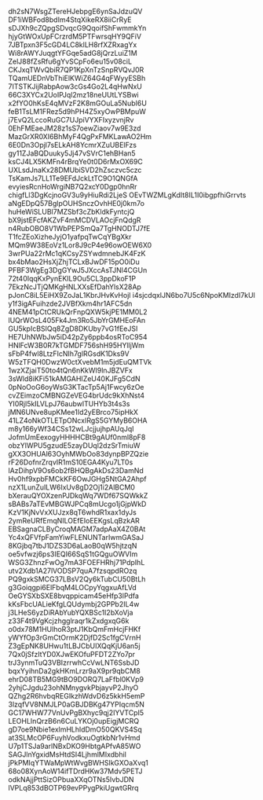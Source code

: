 dh2sN7WsgZTereHJebpgE6ynSaJdzuQV
DF1iWBFod8bdIm4StqXikeRX8iiCrRyE
sDJXh9cZQpgSDvqcG9QqoifShFwmmkYn
hjyGtWOxUpFCrzrdM5PTFwrsqHY9QFiV
7JBTpxn3F5cGD4LC8klLH8rfXZRxagYx
Wi8rAWYJuqgtYFGqe5adG8jQrzLuiZ1M
ZelJ88fZsRfu6gYvSCpFo6eu15v08ciL
CKJxqTWvQbiR7QP1KpXnTzSnpRVQvJ0R
TQamUEDnVbThiElKWiZ64G4qFWyyESBh
7ITSTKJijRabpAow3cGs4Go2L4qHwNxU
66C3XYCx2UoIPJql2mz18neUUtLYSBwi
x2fYO0hKsE4qMVzF2K8mGOuLa5NubI6U
feB1TsLM1FRez5d9hPH4Z5xyOwPBMpuW
j7EvQ2LccoRuGC7UJpiVYXFIxyzvnjRv
0EhFMEaeJM28z1sS7oewZiaov7w9E3zd
MazGrXR0XI6BhMyF4QgPxFMKLawAO2Hm
6E0Dn3Opjl7sELkAH8YcmrXZuUBElFzs
gy11ZJaBQDuuky5Jj47vSVrC1ehBHan5
ksCJ4LX5KMFn4rBrqYe0t0D6rMxOX69C
UXLsdJnaKx28DMUbiSVD2hZsczvc5czc
TsKamJs7LL1Te9EFdJckLtTC9O1QNGfA
evyiesRcnHoWrgiNB7Q2xcY0Dgp0hnRr
chigfLl3DgKcjnoGV3u9yHiuRdi2LjeS
OEvTWZMLgKdIt8IL1I0ibgpfhiGrrvts
aNgEDpQ57BglpOUHSnczOvhHE0j0km7o
huHeWiSLUBl7MZSbf3cZbKldkFyntcjQ
bX9jstEFcfAKZvF4mMCDVLAOcjFnQdgR
n4RubOBO8V1WbPEPSmQa7TgHNODTJ7fE
T1fcZEoXizheJyjO1yafpqTwCqYBgXkr
MQm9W38EoVz1Lor8J9cP4e96owOEW6X0
3wrPUa22rMc1qKCsyZSYwdmnebJK4FzK
bx4bMao2HsXjZhjTCLxBJwDF15pO0iDu
PFBF3WgEg3DgGYwJ5JXccAsTJNl4CGUn
72t40IqqKxPynEKIL9Ou5CL3ppDkoF1P
7EkzNcJTjQMKgHNLXXsEfDahYlsX28Ap
pJonC8iL5EiHX9ZoJaL1KbrJHvKvHojl
i4sjcdqxlJN6bo7U5c6NpoKMIzdI7kUl
y1f3igAFuihzde2JVBfXkm4hr1AFC5dn
4NEM41pCtCRUkQrFnpQXW5kjPE1MM0L2
lUQrWOsL405Fk4Jm3Ro5JbYrGMHEoFAn
GU5kpIcBSIQq8ZgD8DKUby7vG1fEeJSI
HE7UhNWbJw5iD42pZy6ppb4osRToC954
HNlFcW3B0R7kTGMDF756shH95HYlljWm
sFbP4fwl8LtzFIcNIh7glRGsdK1Dks9V
W5zTFQH0DwzW0ctXvebM1m5jdEuQMTVk
1wzXZjaiT50to4tQn6nKkWI9lnJBZVFx
3sWld8iKFi51kAMGAHIZeU40KJFg5CdN
0pNoOoG6oyWsG3KTacTp5Aj1Fwcy6zOe
cvZEimzoCMBNGZeVEG4brUdc9kXhNst4
YI0Rjl5kILVLpJ76aubwlTUHYb3t4s3s
jMN6UNve8upKMee1Id2yEBrco75ipHkX
41LZ4oNkOTLETpONcxIRgS5GYMyB6OHA
m8y166yWf34CSs12wLJcjjujhpAUqJqI
JofmUmEexogyHHHHCBt9gAUf0nml8pF8
obzYlWPU5gzudE5zayDUql2dzSrTmiuW
gXX3OHUAl63OyhMWbOo83dynpBPZQzie
rF26DofnrZrqvIR1mS10EGA4Kyu7LT0s
lAzDihpV9Os6ob2fBHQBgAkDs23DamNd
Hv0hf9xpbFMCkKF6OwJGHg5NtGA2Ahpf
nzX1LunZuILW6IxUv8gD2Oj1i2AlBCM0
bXerauQYOXzenPJDkqWq7WDf67SQWkkZ
sBABs7aTEvMBGWJPCq8mUcgo1jGjpWkD
KzV1KjNvVxXUJzx8qT6whdR1xax1dyJs
2ymReURfEmqNILOEfEIoEEKgsLqBzkAR
EBSagnaCLByCroqMAGM7adpAaX4Z0BAt
Yc4xQFVfpFamYiwFLENUNTarIwmGASaJ
8KGjbq7tbJ1DZS3D6aLaoB0qW5hjtzqN
oe5vfwzj6ps3IEQI66SqS1tGQguOWVIm
WSG3ZhnzFwOg7mA3FOEFHRhj71PdpIhL
utv2Xdb1A27lVODSP7quA7fzsqpdROzq
PQ9gxkSMCG37LBsV2Qy6kTubCU50BtLh
g3Goiqgpi6ElFbqM4LOCpyYqgxuAfLVd
OeGYSXbSXE8bvqppicam45eHfp3lPdfa
kKsFbcUALieKfgLQUdymbj2GPPb2IL4w
j3LHeS6yzDiRAbYubYQXBSc1I2bXoVja
z33F4t9VgKcjzhgglraqr1kZxdgxqG6k
o0dx78M1HUlhoR3ptJ1KbQmFmHcjFHKf
yWYfOp3rGmCtOrmK2DjfD2Sc1fgCVrnH
Z3gEpNK8UHwu1tLBJCbUIXQqKjU6an5j
7Qx0jSfzItYD0XJwEKOfuPFDT2ZYo7pr
trJ3ynmTuQ3VBIzrrwhCcVwLNT6SsbJD
bqxYyihnDa2gkHKmLrzr9aX9pr9qbCM8
ehrD08TB5MG9tBO9DORQ7LaFfbl0KVp9
2yhjCJgdu23ohNMnygvkPbjayvP2JhyO
QZhg2R6hvbqREGIkzhWdvD6z5kkH5emP
3lzqfVV8NMJLP0aGBJDBKg47YPIqcm5N
GC17WHW77VnUvPgBXhyc9qj2IYVTCpI5
LEOHLInQrzB6n6CuLYKOj0upEigjMCRQ
gD7oe9Nbie1exlmHLhldDmO50QKVS4Sq
at3SLMcOP6FuyhVodkxuOgtkbNr1vHmd
U7p1TSJa9arlNBxDKO9HbtgAPfvA85WO
SAGJlnYgxidMsHtdSI4LjhmlMIxdbhil
jPkPMIqYTWaMpWtWvgBWHSlkGXOaXvq1
68o08XynAoW14ifTDrdHKw37Mdv5PETJ
odkNAjjPttSizOPbuaXXqOTNs5IvbJDN
lVPLq853dBOTP69evPPygPkiUgwtGRrq
